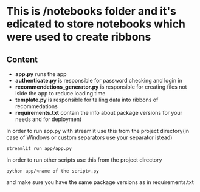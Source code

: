 # This is /notebooks folder and it's edicated to store notebooks which were used to create ribbons
## Content
* **app.py** runs the app
* **authenticate.py** is responsible for password checking and login in 
* **recommendetions_generator.py** is responsible for creating files not iside the app to reduce loading time
* **template.py** is responsible for tailing data into ribbons of recommedations
* **requirements.txt** contain the info about package versions for your needs and for deployment


In order to run app.py with streamlit use this from the project directory(in case of Windows or custom separators use your separator istead)
```
streamlit run app/app.py
```
In order to run other scripts use this from the project directory
```
python app/<name of the script>.py
```

and make sure you have the same package versions as in requirements.txt